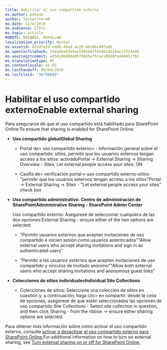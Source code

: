 ```yaml
---
title: Habilitar el uso compartido externo
ms.author: pebaum
author: Techwriter40
ms.date: 12/4/2018
ms.audience: ITPro
ms.topic: article
ROBOTS: NOINDEX, NOFOLLOW
localization_priority: Normal
ms.assetid: 4d197afd-e806-40ad-ac20-4b10bc497edb
ms.openlocfilehash: 53eadea43e4ac9365bd7f434b1db254ccf224e4b
ms.sourcegitcommit: a65d196d00adb70045af5caca9828fe44b951f61
ms.translationtype: MT
ms.contentlocale: es-ES
ms.lasthandoff: 09/04/2019
ms.locfileid: "36756045"
---
```

# <a name="enable-external-sharing"></a><span data-ttu-id="90069-102">Habilitar el uso compartido externo</span><span class="sxs-lookup"><span data-stu-id="90069-102">Enable external sharing</span></span>

 <span data-ttu-id="90069-103">Para asegurarse de que el uso compartido está habilitado para SharePoint Online:</span><span class="sxs-lookup"><span data-stu-id="90069-103">To ensure that sharing is enabled for SharePoint Online:</span></span>
  
- <span data-ttu-id="90069-104">**Uso compartido global**</span><span class="sxs-lookup"><span data-stu-id="90069-104">**Global Sharing**</span></span>
    
  - <span data-ttu-id="90069-105">Portal de\> uso compartido externo\> : información general sobre el uso compartido: sitios, permitir que los usuarios externos tengan acceso a los sitios: activado</span><span class="sxs-lookup"><span data-stu-id="90069-105">Portal -\> External Sharing -\> Sharing Overview - Sites, Let external people access your sites: ON</span></span>
    
  - <span data-ttu-id="90069-106">Casilla de\> verificación portal-\> uso compartido externo-sitios-"permitir que los usuarios externos tengan acceso a los sitios"</span><span class="sxs-lookup"><span data-stu-id="90069-106">Portal -\> External Sharing -\> Sites - "Let external people access your sites" check box</span></span>
    
- <span data-ttu-id="90069-107">**Uso compartido administrativo: Centro de administración de SharePoint**</span><span class="sxs-lookup"><span data-stu-id="90069-107">**Administrative Sharing - SharePoint Admin Center**</span></span>
    
    <span data-ttu-id="90069-108">Uso compartido externo: Asegúrese de seleccionar cualquiera de las dos opciones:</span><span class="sxs-lookup"><span data-stu-id="90069-108">External Sharing - ensure either of the two options are selected:</span></span>
    
  - <span data-ttu-id="90069-109">"Permitir usuarios externos que acepten invitaciones de uso compartido e inicien sesión como usuarios autenticados"</span><span class="sxs-lookup"><span data-stu-id="90069-109">"Allow external users who accept sharing invitations and sign in as authenticated users"</span></span>
    
  - <span data-ttu-id="90069-110">"Permitir a los usuarios externos que acepten invitaciones de uso compartido y vínculos de invitado anónimo"</span><span class="sxs-lookup"><span data-stu-id="90069-110">"Allow both external users who accept sharing invitations and anonymous guest links"</span></span>
    
- <span data-ttu-id="90069-111">**Colecciones de sitios individuales**</span><span class="sxs-lookup"><span data-stu-id="90069-111">**Individual Site Collections**</span></span>
    
  - <span data-ttu-id="90069-112">Colecciones de sitios: Seleccione una colección de sitios en cuestión y, a continuación, haga clic\> en compartir: desde la cinta de opciones, asegúrese de que estén seleccionadas las opciones de uso compartido.</span><span class="sxs-lookup"><span data-stu-id="90069-112">Site Collections - Select site collection in question, and then click Sharing - from the ribbon -\> ensure either sharing options are selected.</span></span>
    
<span data-ttu-id="90069-113">Para obtener más información sobre cómo activar el uso compartido externo, consulte [activar o desactivar el uso compartido externo para SharePoint Online.](https://go.microsoft.com/fwlink/?linkid=2047681&amp;clcid=0x409)</span><span class="sxs-lookup"><span data-stu-id="90069-113">For additional information on how to turn on external sharing, see [Turn external sharing on or off for SharePoint Online.](https://go.microsoft.com/fwlink/?linkid=2047681&amp;clcid=0x409)</span></span>
  


